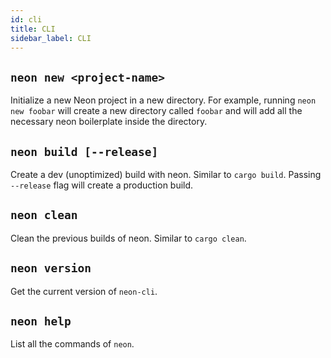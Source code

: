 ```yaml
---
id: cli
title: CLI
sidebar_label: CLI
---
```


## `neon new <project-name>`

Initialize a new Neon project in a new directory. For example, running `neon new foobar` will create a new directory called `foobar` and will add all the necessary neon boilerplate inside the directory.

## `neon build [--release]`

Create a dev (unoptimized) build with neon. Similar to `cargo build`. Passing `--release` flag will create a production build.

## `neon clean`

Clean the previous builds of neon. Similar to `cargo clean`.

## `neon version`

Get the current version of `neon-cli`.

## `neon help`

List all the commands of `neon`.
